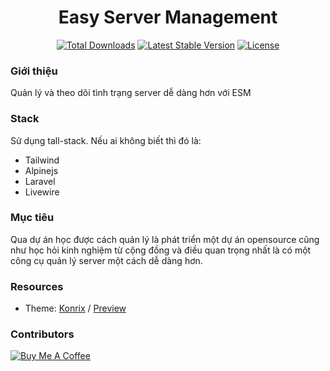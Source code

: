 <h1 align="center">Easy Server Management</h1>

<p align="center">
<a href="https://packagist.org/packages/VinaCoder/esm"><img src="https://img.shields.io/packagist/dt/VinaCoder/esm" alt="Total Downloads"></a>
<a href="https://packagist.org/packages/VinaCoder/esm"><img src="https://img.shields.io/packagist/v/VinaCoder/esm" alt="Latest Stable Version"></a>
<a href="https://packagist.org/packages/VinaCoder/esm"><img src="https://img.shields.io/packagist/l/VinaCoder/esm" alt="License"></a>
</p>

### Giới thiệu

Quản lý và theo dõi tình trạng server dễ dàng hơn với ESM

### Stack

Sử dụng tall-stack. Nếu ai không biết thì đó là:

- Tailwind
- Alpinejs
- Laravel
- Livewire

### Mục tiêu

Qua dự án học được cách quản lý là phát triển một dự án opensource cũng như học hỏi kinh nghiệm từ cộng đồng và điều
quan trọng nhất là có một công cụ quản lý server một cách dễ dàng hơn.

### Resources

- Theme: [Konrix](https://terabox.com/s/150bvjyWxy_bDrxJ8AFKnDA) / [Preview](https://coderthemes.com/konrix/layouts/sidebar-dark.html)

### Contributors

<a href="https://www.buymeacoffee.com/ducconit" target="_blank"><img src="https://www.buymeacoffee.com/assets/img/custom_images/orange_img.png" alt="Buy Me A Coffee"></a>
